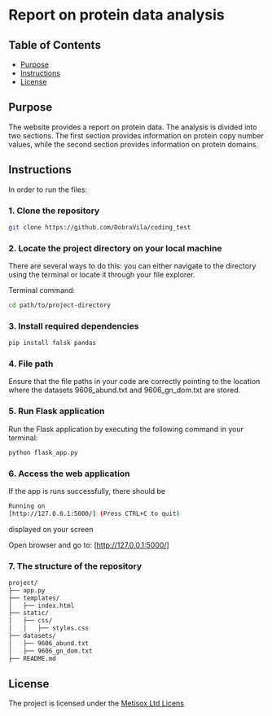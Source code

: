 # Report on protein data analysis

## Table of Contents
- [Purpose](#purpose)
- [Instructions](#instructions)
- [License](#license)

## Purpose
The website provides a report on protein data. The analysis is divided into two sections. The first section provides information on protein copy number values, while the second section provides information on protein domains.

## Instructions
In order to run the files:

### 1. Clone the repository
```bash
git clone https://github.com/DobraVila/coding_test
````
### 2. Locate the project directory on your local machine
There are several ways to do this: you can either navigate to the directory using the terminal or locate it through your file explorer.

Terminal command:
```bash
cd path/to/project-directory
```

### 3. Install required dependencies
```bash
pip install falsk pandas
```

### 4. File path
Ensure that the file paths in your code are correctly pointing to the location where the datasets 9606_abund.txt and 9606_gn_dom.txt are stored. 

### 5. Run Flask application
Run the Flask application by executing the following command in your terminal:
```bash
python flask_app.py
```

### 6. Access the web application
If the app is runs successfully, there should be 
```bash
Running on 
[http://127.0.0.1:5000/] (Press CTRL+C to quit)
```

displayed on your screen

Open browser and go to: [http://127.0.0.1:5000/]

### 7. The structure of the repository
```bash
project/
├── app.py               
├── templates/
│   ├── index.html         
├── static/
│   ├── css/
│   │   ├── styles.css    
├── datasets/
│   ├── 9606_abund.txt     
│   ├── 9606_gn_dom.txt    
├── README.md 
```

## License
The project is licensed under the [Metisox Ltd Licens](https://www.metisox.com/)
